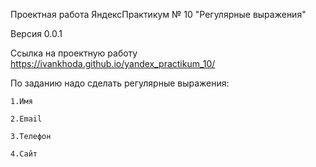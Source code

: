Проектная работа ЯндексПрактикум № 10 "Регулярные выражения"

Версия 0.0.1

Ссылка на проектную работу https://ivankhoda.github.io/yandex_practikum_10/

По заданию надо сделать регулярные выражения:
```
1.Имя
```


```
2.Email
```


```
3.Телефон
```


```
4.Сайт
```
